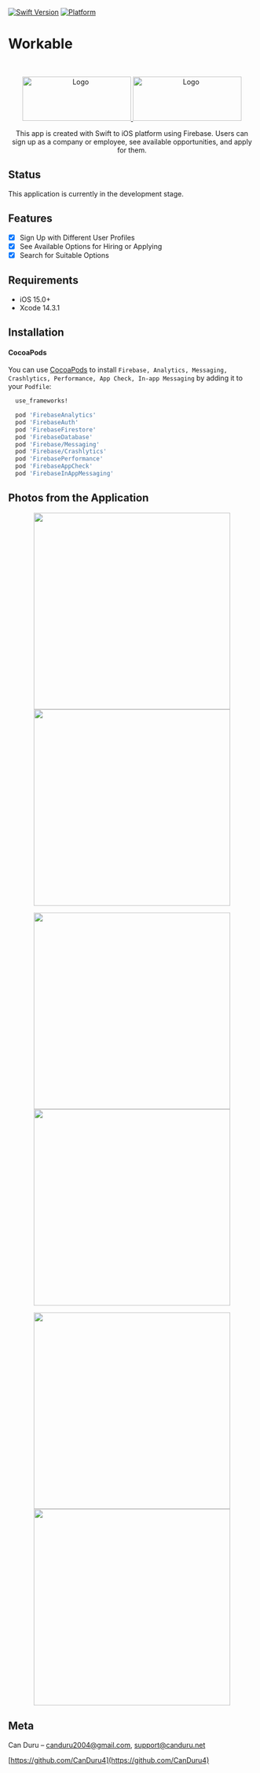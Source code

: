 [![Swift Version][swift-image]][swift-url]
[![Platform](https://img.shields.io/cocoapods/p/LFAlertController.svg?style=flat)](http://cocoapods.org/pods/LFAlertController)

# Workable
<br />
<p align="center">
  <a href="https://canduru.net">
    <img src="https://i.ibb.co/rHFr92y/Original-resized.png" alt="Logo" width="221" height="90">
    <img src="https://i.ibb.co/mXqZ5fd/The-Workable-Logo-1.png" alt="Logo" width="221" height="90">
  </a>
    <p align="center">
    This app is created with Swift to iOS platform using Firebase. Users can sign up as a company or employee, see available opportunities, and apply for them.
  </p>
</p>

## Status

This application is currently in the development stage.

## Features

- [x] Sign Up with Different User Profiles
- [x] See Available Options for Hiring or Applying
- [x] Search for Suitable Options

## Requirements

- iOS 15.0+
- Xcode 14.3.1

## Installation

#### CocoaPods
You can use [CocoaPods](http://cocoapods.org/) to install `Firebase, Analytics, Messaging, Crashlytics, Performance, App Check, In-app Messaging` by adding it to your `Podfile`:

```ruby
  use_frameworks!

  pod 'FirebaseAnalytics'
  pod 'FirebaseAuth'
  pod 'FirebaseFirestore'
  pod 'FirebaseDatabase'
  pod 'Firebase/Messaging'
  pod 'Firebase/Crashlytics'
  pod 'FirebasePerformance'
  pod 'FirebaseAppCheck'
  pod 'FirebaseInAppMessaging'
```

## Photos from the Application

<p align="center">
<img src= "https://i.ibb.co/7nH3ZMG/Simulator-Screenshot-i-Phone-14-2023-07-25-at-22-50-31.png" width="400" >
<img src= "https://i.ibb.co/54qwzVd/Simulator-Screenshot-i-Phone-14-2023-07-25-at-22-50-33.png" width="400" >
</p>

<p align="center">
<img src= "https://i.ibb.co/PxPdmgb/Simulator-Screenshot-i-Phone-14-2023-07-25-at-22-50-36.png" width="400" >
<img src= "https://i.ibb.co/Ld9536f/Simulator-Screenshot-i-Phone-14-2023-07-25-at-22-50-20.png" width="400" >
</p>

<p align="center">
<img src= "https://i.ibb.co/znZTZxj/Simulator-Screenshot-i-Phone-14-2023-07-25-at-22-50-22.png" width="400" >
<img src= "https://i.ibb.co/b6myxkR/Simulator-Screenshot-i-Phone-14-2023-07-25-at-22-50-24.png" width="400" >
</p>

## Meta

Can Duru – canduru2004@gmail.com, support@canduru.net


[https://github.com/CanDuru4](https://github.com/CanDuru4)

[swift-image]:https://img.shields.io/badge/swift-5.0-orange.svg
[swift-url]: https://swift.org/
